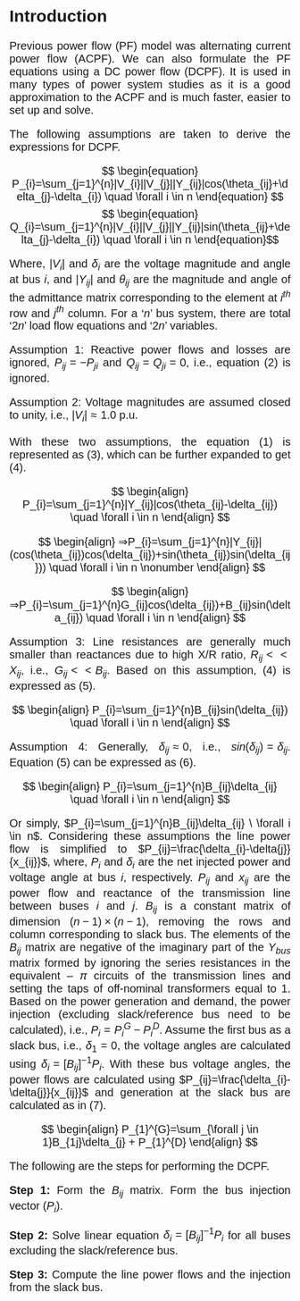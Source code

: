 
<div style="font-family: 'Nunito Sans', sans-serif; font-size: 20px;text-align: justify;">
<h2>Introduction</h2>

Previous power flow (PF) model was alternating current power flow (ACPF). We can also formulate the PF equations using a DC power flow (DCPF). It is used in many types of power system studies as it is a good approximation to the ACPF and is much faster, easier to set up and solve.

The following assumptions are taken to derive the expressions for DCPF.

$$
\begin{equation}
    P_{i}=\sum_{j=1}^{n}|V_{i}||V_{j}||Y_{ij}|cos(\theta_{ij}+\delta_{j}-\delta_{i}) \quad \forall i \in n 
\end{equation}
$$
$$
\begin{equation}
    Q_{i}=\sum_{j=1}^{n}|V_{i}||V_{j}||Y_{ij}|sin(\theta_{ij}+\delta_{j}-\delta_{i}) \quad \forall i \in n 
\end{equation}$$

Where, $|V_i|$ and $\delta_i$ are the voltage magnitude and angle at bus $i$, and $|Y_{ij}|$ and $\theta_{ij}$ are the magnitude and angle of the admittance matrix corresponding to the element at $i^{th}$ row and $j^{th}$ column. For a $‘n’$ bus system, there are total $‘2n’$ load flow equations and $‘2n’$ variables.

Assumption 1: Reactive power flows and losses are ignored, $P_{ij}=-P_{ji}$ and $Q_{ij}=Q_{ji}=0$, i.e., equation (2) is ignored.

Assumption 2: Voltage magnitudes are assumed closed to unity, i.e., $|V_{i}|≈1.0$ p.u.

With these two assumptions, the equation (1) is represented as (3), which can be further expanded to get (4).

$$
\begin{align} 
    P_{i}=\sum_{j=1}^{n}|Y_{ij}|cos(\theta_{ij}-\delta_{ij}) \quad \forall i \in n 
\end{align}
$$

$$
\begin{align} 
    ⇒P_{i}=\sum_{j=1}^{n}|Y_{ij}|(cos(\theta_{ij})cos(\delta_{ij})+sin(\theta_{ij})sin(\delta_{ij})) \quad \forall i \in n 
\nonumber \end{align}
$$

$$
\begin{align} 
    ⇒P_{i}=\sum_{j=1}^{n}G_{ij}cos(\delta_{ij})+B_{ij}sin(\delta_{ij}) \quad \forall i \in n 
 \end{align}
$$

Assumption 3: Line resistances are generally much smaller than reactances due to high X/R ratio, $R_{ij}<<X_{ij}$, i.e., $G_{ij}<<B_{ij}$. Based on this assumption, (4) is expressed as (5).

$$
\begin{align} 
    P_{i}=\sum_{j=1}^{n}B_{ij}sin(\delta_{ij}) \quad \forall i \in n 
 \end{align}
$$

Assumption 4: Generally, $\delta_{ij}≈0$, i.e., $sin(\delta_{ij}) =\delta_{ij}$. Equation (5) can be expressed as (6).

$$
\begin{align} 
    P_{i}=\sum_{j=1}^{n}B_{ij}\delta_{ij} \quad \forall i \in n 
 \end{align}
$$

Or simply, $P_{i}=\sum_{j=1}^{n}B_{ij}\delta_{ij} \ \forall i \in n$. Considering these assumptions the line power flow is simplified to $P_{ij}=\frac{\delta_{i}-\delta{j}}{x_{ij}}$, where, $P_i$ and $\delta_i$ are the net injected power and voltage angle at bus $i$, respectively. $P_{ij}$ and $x_{ij}$ are the power flow and reactance of the transmission line between buses $i$ and $j$. $B_{ij}$ is a constant matrix of dimension $(n-1)×(n-1)$, removing the rows and column corresponding to slack bus. The elements of the $B_{ij}$ matrix are negative of the imaginary part of the $Y_{bus}$ matrix formed by ignoring the series resistances in the equivalent – $\pi$ circuits of the transmission lines and setting the taps of off-nominal transformers equal to 1. Based on the power generation and demand, the power injection (excluding slack/reference bus need to be calculated), i.e., $P_i=P_i^G-P_i^D$. Assume the first bus as a slack bus, i.e., $\delta_1=0$, the voltage angles are calculated using $\delta_{i}=[B_{ij}]^{-1} P_i$. With these bus voltage angles, the power flows are calculated using $P_{ij}=\frac{\delta_{i}-\delta{j}}{x_{ij}}$ and generation at the slack bus are calculated as in (7).


$$
\begin{align} 
    P_{1}^{G}=\sum_{\forall j \in 1}B_{1j}\delta_{j} + P_{1}^{D}
 \end{align}
$$
 
The following are the steps for performing the DCPF.

<b>Step 1:</b> Form the $B_{ij}$ matrix. Form the bus injection vector $(P_i)$.

<b>Step 2:</b> Solve linear equation $\delta_{i}=[B_{ij}]^{-1} P_i$  for all buses excluding the slack/reference bus.

<b>Step 3:</b> Compute the line power flows and the injection from the slack bus.   

